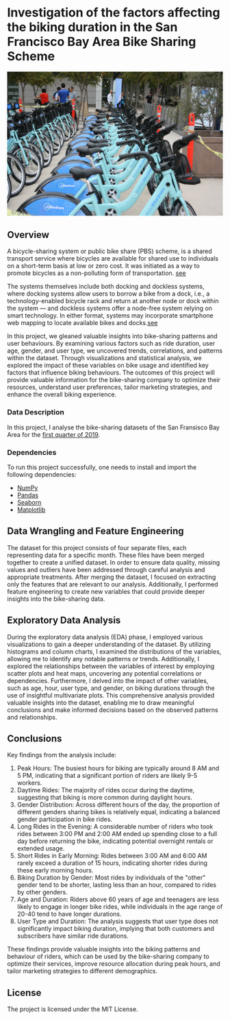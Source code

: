 # Investigation of the factors affecting the biking duration in the San Francisco Bay Area Bike Sharing Scheme

<img src="bike.jpg" alt="Bike Sharing" style="max-width: 100%;">

## Overview
A bicycle-sharing system or public bike share (PBS) scheme, is a shared transport service where bicycles are available for shared use to individuals on a short-term basis at low or zero cost. It was initiated as a way to promote bicycles as a non-polluting form of transportation. [see](https://en.wikipedia.org/wiki/Bicycle-sharing_system)

The systems themselves include both docking and dockless systems, where docking systems allow users to borrow a bike from a dock, i.e., a technology-enabled bicycle rack and return at another node or dock within the system — and dockless systems offer a node-free system relying on smart technology. In either format, systems may incorporate smartphone web mapping to locate available bikes and docks.[see](https://en.wikipedia.org/wiki/Bicycle-sharing_system)

In this project, we gleaned valuable insights into bike-sharing patterns and user behaviours. By examining various factors such as ride duration, user age, gender, and user type, we uncovered trends, correlations, and patterns within the dataset. Through visualizations and statistical analysis, we explored the impact of these variables on bike usage and identified key factors that influence biking behaviours. The outcomes of this project will provide valuable information for the bike-sharing company to optimize their resources, understand user preferences, tailor marketing strategies, and enhance the overall biking experience.

### Data Description
In this project, I analyse the bike-sharing datasets of the San Fransisco Bay Area for the [first quarter of 2019](https://s3.amazonaws.com/fordgobike-data/index.html).

### Dependencies
To run this project successfully, one needs to install and import the following dependencies:
- [NumPy](https://numpy.org)
- [Pandas](https://pandas.pydata.org)
- [Seaborn](https://seaborn.pydata.org)
- [Matplotlib](https://matplotlib.org)

## Data Wrangling and Feature Engineering
The dataset for this project consists of four separate files, each representing data for a specific month. These files have been merged together to create a unified dataset. In order to ensure data quality, missing values and outliers have been addressed through careful analysis and appropriate treatments. 
After merging the dataset, I focused on extracting only the features that are relevant to our analysis. Additionally, I performed feature engineering to create new variables that could provide deeper insights into the bike-sharing data. 

## Exploratory Data Analysis
During the exploratory data analysis (EDA) phase, I employed various visualizations to gain a deeper understanding of the dataset. By utilizing histograms and column charts, I examined the distributions of the variables, allowing me to identify any notable patterns or trends. Additionally, I explored the relationships between the variables of interest by employing scatter plots and heat maps, uncovering any potential correlations or dependencies. Furthermore, I delved into the impact of other variables, such as age, hour, user type, and gender, on biking durations through the use of insightful multivariate plots. This comprehensive analysis provided valuable insights into the dataset, enabling me to draw meaningful conclusions and make informed decisions based on the observed patterns and relationships.


## Conclusions

Key findings from the analysis include:

1. Peak Hours: The busiest hours for biking are typically around 8 AM and 5 PM, indicating that a significant portion of riders are likely 9-5 workers.
2. Daytime Rides: The majority of rides occur during the daytime, suggesting that biking is more common during daylight hours.
3. Gender Distribution: Across different hours of the day, the proportion of different genders sharing bikes is relatively equal, indicating a balanced gender participation in bike rides.
4. Long Rides in the Evening: A considerable number of riders who took rides between 3:00 PM and 2:00 AM ended up spending close to a full day before returning the bike, indicating potential overnight rentals or extended usage.
5. Short Rides in Early Morning: Rides between 3:00 AM and 6:00 AM rarely exceed a duration of 15 hours, indicating shorter rides during these early morning hours.
6. Biking Duration by Gender: Most rides by individuals of the "other" gender tend to be shorter, lasting less than an hour, compared to rides by other genders.
7. Age and Duration: Riders above 60 years of age and teenagers are less likely to engage in longer bike rides, while individuals in the age range of 20-40 tend to have longer durations.
8. User Type and Duration: The analysis suggests that user type does not significantly impact biking duration, implying that both customers and subscribers have similar ride durations.

These findings provide valuable insights into the biking patterns and behaviour of riders, which can be used by the bike-sharing company to optimize their services, improve resource allocation during peak hours, and tailor marketing strategies to different demographics.

## License 
The project is licensed under the MIT License.
